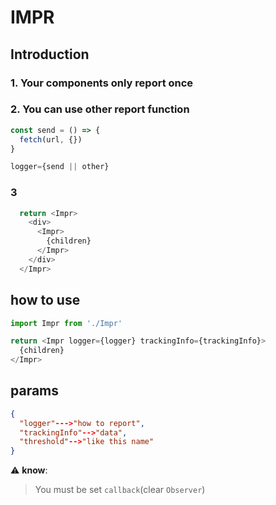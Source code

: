 # IMPR

## Introduction

### 1. Your components only report once

### 2. You can use other report function

``` javascript
const send = () => {
  fetch(url, {})
}

logger={send || other}
```

### 3

``` javascript
  return <Impr>
    <div>
      <Impr>
        {children}
      </Impr>
    </div>
  </Impr>
```

## how to use

``` javascript
import Impr from './Impr'

return <Impr logger={logger} trackingInfo={trackingInfo}>
  {children}
</Impr>
```

## params

``` json
{
  "logger"--->"how to report",
  "trackingInfo"-->"data",
  "threshold"-->"like this name"
}
```

:warning: **know**:

> You must be set `callback`(clear `Observer`)
